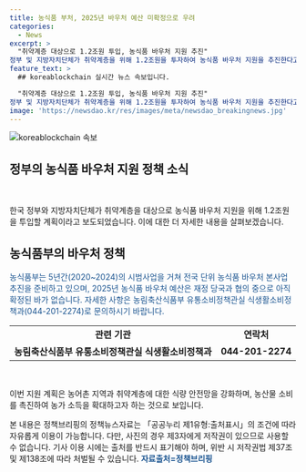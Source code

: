 ```yaml
---
title: 농식품 부처, 2025년 바우처 예산 미확정으로 우려
categories:
  - News
excerpt: >
  "취약계층 대상으로 1.2조원 투입, 농식품 바우처 지원 추진" 
정부 및 지방자치단체가 취약계층을 위해 1.2조원을 투자하여 농식품 바우처 지원을 추진한다고 밝혔다. 농식품부는 5년간의 시범사업을 통해 2025년 농식품 바우처 예산을 논의 중이며, 자세한 사항은 농림축산식품부 유통소비정책과로 문의할 수 있다. (출처: 정책브리핑 www.korea.kr)
feature_text: >
  ## koreablockchain 실시간 뉴스 속보입니다.

  "취약계층 대상으로 1.2조원 투입, 농식품 바우처 지원 추진" 
정부 및 지방자치단체가 취약계층을 위해 1.2조원을 투자하여 농식품 바우처 지원을 추진한다고 밝혔다. 농식품부는 5년간의 시범사업을 통해 2025년 농식품 바우처 예산을 논의 중이며, 자세한 사항은 농림축산식품부 유통소비정책과로 문의할 수 있다. (출처: 정책브리핑 www.korea.kr)
image: 'https://newsdao.kr/res/images/meta/newsdao_breakingnews.jpg'
---
```


<p><img src="https://newsdao.kr/res/images/meta/newsdao_breakingnews.jpg" alt="koreablockchain 속보" /></p>

<h2 data-ke-size="size26">정부의 농식품 바우처 지원 정책 소식</h2>

<p data-ke-size="size16">&nbsp;</p>

<p>한국 정부와 지방자치단체가 취약계층을 대상으로 농식품 바우처 지원을 위해 1.2조원을 투입할 계획이라고 보도되었습니다. 이에 대한 더 자세한 내용을 살펴보겠습니다.</p>

<h2>농식품부의 바우처 정책</h2>

<p data-ke-size="size16"><span style="color: #1a5490;">농식품부는 5년간(2020~2024)의 시범사업을 거쳐 전국 단위 농식품 바우처 본사업 추진을 준비하고 있으며, 2025년 농식품 바우처 예산은 재정 당국과 협의 중으로 아직 확정된 바가 없습니다. 자세한 사항은 농림축산식품부 유통소비정책관실 식생활소비정책과(044-201-2274)로 문의하시기 바랍니다.</span></p>

<table>
<tbody>
<tr>
<td style="text-align: center; height: 17px;"><b>관련 기관</b></td>
<td style="text-align: center; height: 17px;"><b>연락처</b></td>
</tr>
<tr>
<td style="text-align: center; height: 17px;"><b>농림축산식품부 유통소비정책관실 식생활소비정책과</b></td>
<td style="text-align: center; height: 17px;"><b>044-201-2274</b></td>
</tr>
</tbody>
</table>

<p data-ke-size="size16">&nbsp;</p>

<p>이번 지원 계획은 농어촌 지역과 취약계층에 대한 식량 안전망을 강화하며, 농산물 소비를 촉진하여 농가 소득을 확대하고자 하는 것으로 보입니다.</p>

<p>본 내용은 정책브리핑의 정책뉴스자료는 「공공누리 제1유형:출처표시」의 조건에 따라 자유롭게 이용이 가능합니다. 다만, 사진의 경우 제3자에게 저작권이 있으므로 사용할 수 없습니다. 기사 이용 시에는 출처를 반드시 표기해야 하며, 위반 시 저작권법 제37조 및 제138조에 따라 처벌될 수 있습니다. <span style="color: #1a5490;"><b>자료출처=정책브리핑</b></span></p>

<p data-ke-size="size16">&nbsp;</p>

